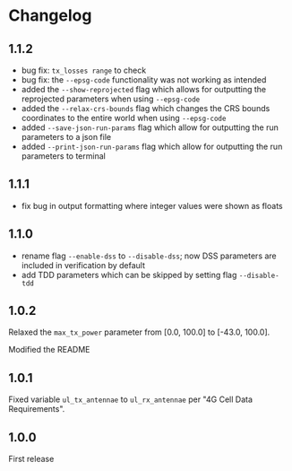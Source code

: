 # Changelog
## 1.1.2
- bug fix: `tx_losses range` to check
- bug fix: the `--epsg-code` functionality was not working as intended
- added the `--show-reprojected` flag which allows for outputting the reprojected parameters when using `--epsg-code`  
- added the `--relax-crs-bounds` flag which changes the CRS bounds coordinates to the entire world when using `--epsg-code`
- added `--save-json-run-params` flag which allow for outputting the run parameters to a json file
- added `--print-json-run-params` flag which allow for outputting the run parameters to terminal

## 1.1.1
- fix bug in output formatting where integer values were shown as floats 

## 1.1.0
- rename flag `--enable-dss` to `--disable-dss`; now DSS parameters are included in verification by default
- add TDD parameters which can be skipped by setting flag `--disable-tdd` 

## 1.0.2
Relaxed the `max_tx_power` parameter from [0.0, 100.0] to [-43.0, 100.0].

Modified the README

## 1.0.1
Fixed variable `ul_tx_antennae` to `ul_rx_antennae` per "4G Cell Data Requirements".

## 1.0.0
First release
